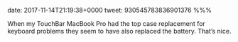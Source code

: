 date: 2017-11-14T21:19:38+0000
tweet: 930545783836901376
%%%

When my TouchBar MacBook Pro had the top case replacement for keyboard problems they seem to have also replaced the battery. That’s nice.
